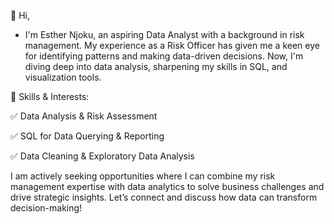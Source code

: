  👋 Hi,

- I'm Esther Njoku, an aspiring Data Analyst with a background in risk management. My experience as a Risk Officer has given me a keen eye for identifying patterns and making data-driven decisions. Now, I'm diving deep into data analysis, sharpening my skills in SQL, and visualization tools.

🔹 Skills & Interests:

✅  Data Analysis & Risk Assessment

✅  SQL for Data Querying & Reporting

✅ Data Cleaning & Exploratory Data Analysis

I am actively seeking opportunities where I can combine my risk management expertise with data analytics to solve business challenges and drive strategic insights. Let’s connect and discuss how data can transform decision-making!
<!---
Esther-Chidinma/Esther-Chidinma is a ✨ special ✨ repository because its `README.md` (this file) appears on your GitHub profile.
You can click the Preview link to take a look at your changes.
--->
